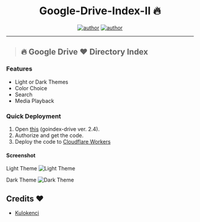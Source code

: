 <h1 align="center">Google-Drive-Index-II 🔥</h1> 

<p align="center">
<a href="https://github.com/sawankumar"><img alt="author" src="https://img.shields.io/badge/author-Sawan%20Kumar-red"/></a>
<a href="https://github.com/ellerbrock/open-source-badges/"><img alt="author" src="https://badges.frapsoft.com/os/v1/open-source.svg?v=103"/></a>
</p>

<hr>


> ## 🔥 Google Drive ❤️ Directory Index


### Features
- Light or Dark Themes
- Color Choice
- Search
- Media Playback

### Quick Deployment
1. Open [this](https://install.kenci.workers.dev/) (goindex-drive ver. 2.4).
2. Authorize and get the code.
3. Deploy the code to [Cloudflare Workers](https://www.cloudflare.com/)

#### Screenshot
Light Theme
![Light Theme](https://raw.githubusercontent.com/sawankumar/Google-Drive-Index-II/master/screenshot/material-light.png)

Dark Theme
![Dark Theme](https://raw.githubusercontent.com/sawankumar/Google-Drive-Index-II/master/screenshot/material-dark.png)

## Credits :heart:‍ 

* [Kulokenci](https://github.com/kulokenci/goindex-drive)